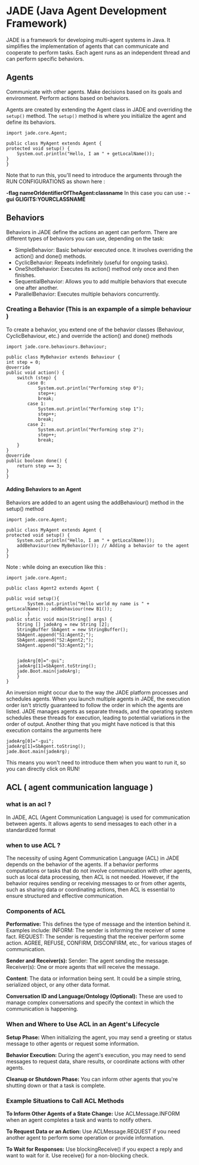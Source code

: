 # JADE (Java Agent Development Framework)
JADE is a framework for developing multi-agent systems in Java. It simplifies the implementation of agents that can communicate and cooperate to perform tasks. Each agent runs as an independent thread and can perform specific behaviors.
## Agents
Communicate with other agents.
Make decisions based on its goals and environment.
Perform actions based on behaviors.

Agents are created by extending the Agent class in JADE and overriding the `setup()` method. 
The `setup()` method is where you initialize the agent and define its behaviors.

    import jade.core.Agent;

    public class MyAgent extends Agent {
    protected void setup() {
        System.out.println("Hello, I am " + getLocalName());
    }
    }
Note that to run this, you'll need to introduce the arguments through the RUN CONFIGURATIONS as shown here :

**-flag nameOrIdentifierOfTheAgent:classname**
In this case you can use : **-gui GLIGITS:YOURCLASSNAME**

## Behaviors

Behaviors in JADE define the actions an agent can perform. 
There are different types of behaviors you can use, depending on the task:

- SimpleBehavior: Basic behavior executed once. It involves overriding the action() and done() methods.
- CyclicBehavior: Repeats indefinitely (useful for ongoing tasks).
- OneShotBehavior: Executes its action() method only once and then finishes.
- SequentialBehavior: Allows you to add multiple behaviors that execute one after another.
- ParallelBehavior: Executes multiple behaviors concurrently.

### Creating a Behavior (This is an expample of a simple behaviour )
To create a behavior, you extend one of the behavior classes (Behaviour, CyclicBehaviour, etc.) and override the action() and done() methods

    import jade.core.behaviours.Behaviour;

    public class MyBehavior extends Behaviour {
    int step = 0;
    @override
    public void action() {
        switch (step) {
            case 0:
                System.out.println("Performing step 0");
                step++;
                break;
            case 1:
                System.out.println("Performing step 1");
                step++;
                break;
            case 2:
                System.out.println("Performing step 2");
                step++;
                break;
        }
    }
    @override
    public boolean done() {
        return step == 3;
    }
    }
#### Adding Behaviors to an Agent
  Behaviors are added to an agent using the addBehaviour() method in the setup() method
  
    import jade.core.Agent;

    public class MyAgent extends Agent {
    protected void setup() {
        System.out.println("Hello, I am " + getLocalName());
        addBehaviour(new MyBehavior()); // Adding a behavior to the agent
    }
    }

Note : while doing an execution like this : 

    import jade.core.Agent;

    public class Agent2 extends Agent {
	
	public void setup(){
			System.out.println("Hello world my name is " + getLocalName()); addBehaviour(new B1());
			}
	public static void main(String[] args) {
		String [] jadeArg = new String [2];
		StringBuffer SbAgent = new StringBuffer();
		SbAgent.append("S1:Agent2;");
		SbAgent.append("S2:Agent2;");
		SbAgent.append("S3:Agent2;");


		jadeArg[0]="-gui";
		jadeArg[1]=SbAgent.toString();
		jade.Boot.main(jadeArg);
		}
    }

An inversion might occur due to the way the JADE platform processes and schedules agents. When you launch multiple agents in JADE, the execution order isn't strictly guaranteed to follow the order in which the agents are listed. JADE manages agents as separate threads, and the operating system schedules these threads for execution, leading to potential variations in the order of output.
Another thing that you might have noticed is that this execution contains the arguments here 

    jadeArg[0]="-gui";
    jadeArg[1]=SbAgent.toString();
    jade.Boot.main(jadeArg);

This means you won't need to introduce them when you want to run it, so you can directly click on RUN!

## ACL ( agent communication language )

### what is an acl ? 
In JADE, ACL (Agent Communication Language) is used for communication between agents. It allows agents to send messages to each other in a standardized format
### when to use ACL ?
The necessity of using Agent Communication Language (ACL) in JADE depends on the behavior of the agents. If a behavior performs computations or tasks that do not involve communication with other agents, such as local data processing, then ACL is not needed. However, if the behavior requires sending or receiving messages to or from other agents, such as sharing data or coordinating actions, then ACL is essential to ensure structured and effective communication.

### Components of ACL

**Performative:** This defines the type of message and the intention behind it. Examples include:
INFORM: The sender is informing the receiver of some fact.
REQUEST: The sender is requesting that the receiver perform some action.
AGREE, REFUSE, CONFIRM, DISCONFIRM, etc., for various stages of communication.

**Sender and Receiver(s):**
Sender: The agent sending the message.
Receiver(s): One or more agents that will receive the message.

**Content**: The data or information being sent. It could be a simple string, serialized object, or any other data format.

**Conversation ID and Language/Ontology (Optional):**
These are used to manage complex conversations and specify the context in which the communication is happening.

### When and Where to Use ACL in an Agent's Lifecycle

**Setup Phase:** When initializing the agent, you may send a greeting or status message to other agents or request some information.

**Behavior Execution:** During the agent's execution, you may need to send messages to request data, share results, or coordinate actions with other agents.

**Cleanup or Shutdown Phase:** You can inform other agents that you're shutting down or that a task is complete.

### Example Situations to Call ACL Methods

**To Inform Other Agents of a State Change:**
Use ACLMessage.INFORM when an agent completes a task and wants to notify others.

**To Request Data or an Action:**
Use ACLMessage.REQUEST if you need another agent to perform some operation or provide information.

**To Wait for Responses:**
Use blockingReceive() if you expect a reply and want to wait for it. Use receive() for a non-blocking check.
